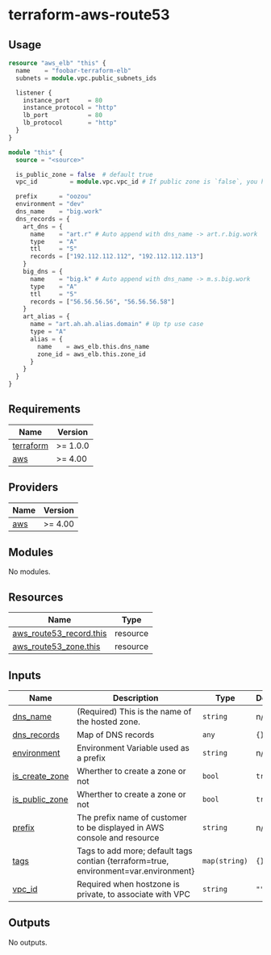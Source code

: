 # terraform-aws-route53

## Usage

```terraform
resource "aws_elb" "this" {
  name    = "foobar-terraform-elb"
  subnets = module.vpc.public_subnets_ids

  listener {
    instance_port     = 80
    instance_protocol = "http"
    lb_port           = 80
    lb_protocol       = "http"
  }
}

module "this" {
  source = "<source>"

  is_public_zone = false  # default true
  vpc_id         = module.vpc.vpc_id # If public zone is `false`, you have to specific vpc_id

  prefix      = "oozou"
  environment = "dev"
  dns_name    = "big.work"
  dns_records = {
    art_dns = {
      name    = "art.r" # Auto append with dns_name -> art.r.big.work
      type    = "A"
      ttl     = "5"
      records = ["192.112.112.112", "192.112.112.113"]
    }
    big_dns = {
      name    = "big.k" # Auto append with dns_name -> m.s.big.work
      type    = "A"
      ttl     = "5"
      records = ["56.56.56.56", "56.56.56.58"]
    }
    art_alias = {
      name = "art.ah.ah.alias.domain" # Up tp use case
      type = "A"
      alias = {
        name    = aws_elb.this.dns_name
        zone_id = aws_elb.this.zone_id
      }
    }
  }
}
```

<!-- BEGIN_TF_DOCS -->
## Requirements

| Name                                                                      | Version  |
|---------------------------------------------------------------------------|----------|
| <a name="requirement_terraform"></a> [terraform](#requirement\_terraform) | >= 1.0.0 |
| <a name="requirement_aws"></a> [aws](#requirement\_aws)                   | >= 4.00  |

## Providers

| Name                                              | Version |
|---------------------------------------------------|---------|
| <a name="provider_aws"></a> [aws](#provider\_aws) | >= 4.00 |

## Modules

No modules.

## Resources

| Name                                                                                                                  | Type     |
|-----------------------------------------------------------------------------------------------------------------------|----------|
| [aws_route53_record.this](https://registry.terraform.io/providers/hashicorp/aws/latest/docs/resources/route53_record) | resource |
| [aws_route53_zone.this](https://registry.terraform.io/providers/hashicorp/aws/latest/docs/resources/route53_zone)     | resource |

## Inputs

| Name                                                                             | Description                                                                          | Type          | Default | Required |
|----------------------------------------------------------------------------------|--------------------------------------------------------------------------------------|---------------|---------|:--------:|
| <a name="input_dns_name"></a> [dns\_name](#input\_dns\_name)                     | (Required) This is the name of the hosted zone.                                      | `string`      | n/a     |   yes    |
| <a name="input_dns_records"></a> [dns\_records](#input\_dns\_records)            | Map of DNS records                                                                   | `any`         | `{}`    |    no    |
| <a name="input_environment"></a> [environment](#input\_environment)              | Environment Variable used as a prefix                                                | `string`      | n/a     |   yes    |
| <a name="input_is_create_zone"></a> [is\_create\_zone](#input\_is\_create\_zone) | Wherther to create a zone or not                                                     | `bool`        | `true`  |    no    |
| <a name="input_is_public_zone"></a> [is\_public\_zone](#input\_is\_public\_zone) | Wherther to create a zone or not                                                     | `bool`        | `true`  |    no    |
| <a name="input_prefix"></a> [prefix](#input\_prefix)                             | The prefix name of customer to be displayed in AWS console and resource              | `string`      | n/a     |   yes    |
| <a name="input_tags"></a> [tags](#input\_tags)                                   | Tags to add more; default tags contian {terraform=true, environment=var.environment} | `map(string)` | `{}`    |    no    |
| <a name="input_vpc_id"></a> [vpc\_id](#input\_vpc\_id)                           | Required when hostzone is private, to associate with VPC                             | `string`      | `""`    |    no    |

## Outputs

No outputs.
<!-- END_TF_DOCS -->
